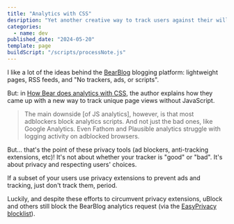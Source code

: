 ```yaml
---
title: "Analytics with CSS"
desription: "Yet another creative way to track users against their will?"
categories:
  - name: dev
published_date: "2024-05-20"
template: page
buildScript: "/scripts/processNote.js"
---
```


I like a lot of the ideas behind the [BearBlog](https://bearblog.dev/) blogging platform: lightweight pages, RSS feeds, and "No trackers, ads, or scripts".

But: in [How Bear does analytics with CSS](https://herman.bearblog.dev/how-bear-does-analytics-with-css/), the author explains how they came up with a new way to track unique page views without JavaScript.

> The main downside [of JS analytics], however, is that most adblockers block analytics scripts. And not just the bad ones, like Google Analytics. Even Fathom and Plausible analytics struggle with logging activity on adblocked browsers.

But... that's the point of these privacy tools (ad blockers, anti-tracking extensions, etc)! It's not about whether your tracker is "good" or "bad". It's about privacy and respecting users' choices.

If a subset of your users use privacy extensions to prevent ads and tracking, just don't track them, period.

Luckily, and despite these efforts to circumvent privacy extensions, uBlock and others still block the BearBlog analytics request (via the [EasyPrivacy blocklist](https://easylist.to/#easyprivacy)).
